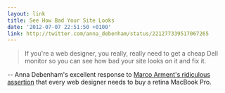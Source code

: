 ```yaml
---
layout: link
title: See How Bad Your Site Looks
date: '2012-07-07 22:51:50 +0100'
link: http://twitter.com/anna_debenham/status/221277339517067265
---
```

> If you're a web designer, you really, really need to get a cheap Dell monitor so you can see how bad your site looks on it and fix it.

-- Anna Debenham's excellent response to [Marco Arment's ridiculous assertion][1] that every web designer needs to buy a retina MacBook Pro.

[1]: https://twitter.com/marcoarment/status/220968507117015040